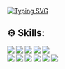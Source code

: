[![Typing SVG](https://readme-typing-svg.demolab.com?font=Inter&weight=600&pause=3000&color=F7F7F7&vCenter=true&random=false&width=435&height=30&lines=hey+there%2C+it's+em1!+%F0%9F%8C%8C)](https://git.io/typing-svg)

## ⚙️ Skills:
<img src="https://i.imgur.com/boGhGFo.png"> <img src="https://i.imgur.com/X2V3By8.png"> <img src="https://i.imgur.com/qwulFC3.png"> <img src="https://i.imgur.com/TBxHuGN.png"> <img src="https://i.imgur.com/Ol9E2cJ.png">   
<img src="https://i.imgur.com/1rwKZIN.png"> <img src="https://i.imgur.com/rqgvyB2.png"> <img src="https://i.imgur.com/ZIWqCmH.png"> <img src="https://i.imgur.com/mGoGgJ8.png"> <img src="https://i.imgur.com/iNeYxOl.png"> <img src="https://i.imgur.com/w6tqnX3.png">  





<!--
### Hi there 👋

**em1png/em1png** is a ✨ _special_ ✨ repository because its `README.md` (this file) appears on your GitHub profile.

Here are some ideas to get you started:

- 🔭 I’m currently working on ...
- 🌱 I’m currently learning ...
- 👯 I’m looking to collaborate on ...
- 🤔 I’m looking for help with ...
- 💬 Ask me about ...
- 📫 How to reach me: ...
- 😄 Pronouns: ...
- ⚡ Fun fact: ...
-->

